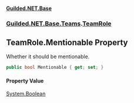 
#### [Guilded.NET.Base](index 'index')
### [Guilded.NET.Base.Teams](index#Guilded_NET_Base_Teams 'Guilded.NET.Base.Teams').[TeamRole](TeamRole 'Guilded.NET.Base.Teams.TeamRole')
## TeamRole.Mentionable Property
Whether it should be mentionable.  
```csharp
public bool Mentionable { get; set; }
```

#### Property Value
[System.Boolean](https://docs.microsoft.com/en-us/dotnet/api/System.Boolean 'System.Boolean')
